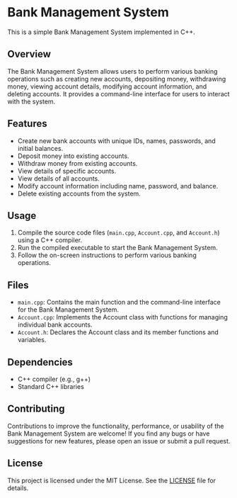 # Bank Management System

This is a simple Bank Management System implemented in C++.

## Overview

The Bank Management System allows users to perform various banking operations such as creating new accounts, depositing money, withdrawing money, viewing account details, modifying account information, and deleting accounts. It provides a command-line interface for users to interact with the system.

## Features

- Create new bank accounts with unique IDs, names, passwords, and initial balances.
- Deposit money into existing accounts.
- Withdraw money from existing accounts.
- View details of specific accounts.
- View details of all accounts.
- Modify account information including name, password, and balance.
- Delete existing accounts from the system.

## Usage

1. Compile the source code files (`main.cpp`, `Account.cpp`, and `Account.h`) using a C++ compiler.
2. Run the compiled executable to start the Bank Management System.
3. Follow the on-screen instructions to perform various banking operations.

## Files

- `main.cpp`: Contains the main function and the command-line interface for the Bank Management System.
- `Account.cpp`: Implements the Account class with functions for managing individual bank accounts.
- `Account.h`: Declares the Account class and its member functions and variables.

## Dependencies

- C++ compiler (e.g., g++)
- Standard C++ libraries

## Contributing

Contributions to improve the functionality, performance, or usability of the Bank Management System are welcome! If you find any bugs or have suggestions for new features, please open an issue or submit a pull request.

## License

This project is licensed under the MIT License. See the [LICENSE](LICENSE) file for details.
